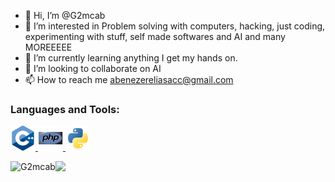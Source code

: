 - 👋 Hi, I’m @G2mcab
- 👀 I’m interested in Problem solving with computers, hacking, just coding, experimenting with stuff, self made softwares and AI and many MOREEEEE
- 🌱 I’m currently learning anything I get my hands on.
- 💞️ I’m looking to collaborate on AI
- 📫 How to reach me abenezereliasacc@gmail.com

<!---
G2mcab/G2mcab is a ✨ special ✨ repository because its `README.md` (this file) appears on your GitHub profile.
You can click the Preview link to take a look at your changes.
--->
<h3 align="left">Languages and Tools:</h3>
<p align="left">
  <a href="https://www.w3schools.com/cpp/" target="_blank">
    <img src="https://raw.githubusercontent.com/devicons/devicon/master/icons/cplusplus/cplusplus-original.svg" alt="cplusplus" width="40" height="40"/>
  </a>
  <a href="https://www.php.net" target="_blank">
    <img src="https://raw.githubusercontent.com/devicons/devicon/master/icons/php/php-original.svg" alt="php" width="40" height="40"/>
  </a>
  <a href="https://www.python.org/">
    <img src="https://raw.githubusercontent.com/devicons/devicon/master/icons/python/python-original.svg" alt="python" width="40" height="40"/>
  </a>
</p>

<p>
  <img align="left" src="https://github-readme-stats.vercel.app/api/top-langs?username=G2mcab&show_icons=true&locale=en&layout=compact&langs_count=8&theme=dark" alt="G2mcab" />
  <img align="left" src="https://github-readme-stats.vercel.app/api?username=G2mcab&show_icons=true&hide_border=true&&count_private=true&include_all_commits=true&theme=dark" />
</p>
